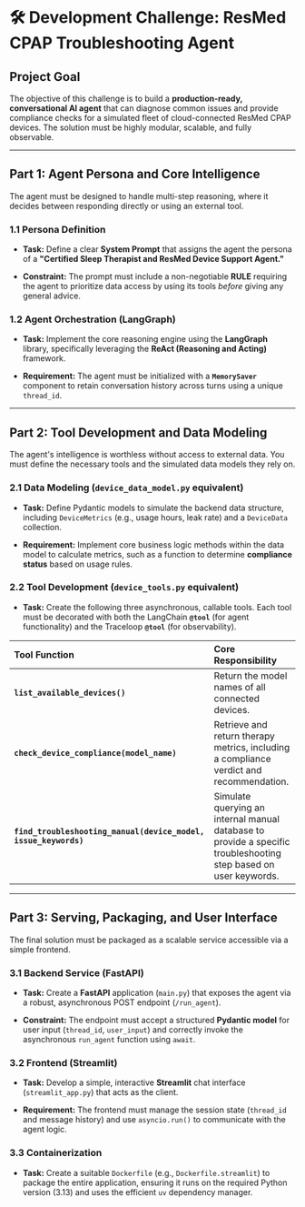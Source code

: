 # 🛠️ Development Challenge: ResMed CPAP Troubleshooting Agent

## Project Goal

The objective of this challenge is to build a **production-ready, conversational AI agent** that can diagnose common issues and provide compliance checks for a simulated fleet of cloud-connected ResMed CPAP devices. The solution must be highly modular, scalable, and fully observable.

---

## Part 1: Agent Persona and Core Intelligence

The agent must be designed to handle multi-step reasoning, where it decides between responding directly or using an external tool.

### 1.1 Persona Definition

* **Task:** Define a clear **System Prompt** that assigns the agent the persona of a **"Certified Sleep Therapist and ResMed Device Support Agent."**

* **Constraint:** The prompt must include a non-negotiable **RULE** requiring the agent to prioritize data access by using its tools *before* giving any general advice.

### 1.2 Agent Orchestration (LangGraph)

* **Task:** Implement the core reasoning engine using the **LangGraph** library, specifically leveraging the **ReAct (Reasoning and Acting)** framework.

* **Requirement:** The agent must be initialized with a **`MemorySaver`** component to retain conversation history across turns using a unique `thread_id`.

---

## Part 2: Tool Development and Data Modeling

The agent's intelligence is worthless without access to external data. You must define the necessary tools and the simulated data models they rely on.

### 2.1 Data Modeling (`device_data_model.py` equivalent)

* **Task:** Define Pydantic models to simulate the backend data structure, including `DeviceMetrics` (e.g., usage hours, leak rate) and a `DeviceData` collection.

* **Requirement:** Implement core business logic methods within the data model to calculate metrics, such as a function to determine **compliance status** based on usage rules.

### 2.2 Tool Development (`device_tools.py` equivalent)

* **Task:** Create the following three asynchronous, callable tools. Each tool must be decorated with both the LangChain **`@tool`** (for agent functionality) and the Traceloop **`@tool`** (for observability).

| Tool Function | Core Responsibility |
| :--- | :--- |
| **`list_available_devices()`** | Return the model names of all connected devices. |
| **`check_device_compliance(model_name)`** | Retrieve and return therapy metrics, including a compliance verdict and recommendation. |
| **`find_troubleshooting_manual(device_model, issue_keywords)`** | Simulate querying an internal manual database to provide a specific troubleshooting step based on user keywords. |

---

## Part 3: Serving, Packaging, and User Interface

The final solution must be packaged as a scalable service accessible via a simple frontend.

### 3.1 Backend Service (FastAPI)

* **Task:** Create a **FastAPI** application (`main.py`) that exposes the agent via a robust, asynchronous POST endpoint (`/run_agent`).

* **Constraint:** The endpoint must accept a structured **Pydantic model** for user input (`thread_id`, `user_input`) and correctly invoke the asynchronous `run_agent` function using `await`.

### 3.2 Frontend (Streamlit)

* **Task:** Develop a simple, interactive **Streamlit** chat interface (`streamlit_app.py`) that acts as the client.

* **Requirement:** The frontend must manage the session state (`thread_id` and message history) and use `asyncio.run()` to communicate with the agent logic.

### 3.3 Containerization

* **Task:** Create a suitable `Dockerfile` (e.g., `Dockerfile.streamlit`) to package the entire application, ensuring it runs on the required Python version (3.13) and uses the efficient `uv` dependency manager.
